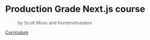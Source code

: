 # Production Grade Next.js course

> by Scott Moss and frontendmasters

[Curriculum](https://production-grade-nextjs.vercel.app)
